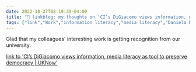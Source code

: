 ```yaml
---
date: 2022-10-27T08:19:39-04:00
title: "🔗 linkblog: my thoughts on 'CI’s DiGiacomo views information, media literacy as tool to preserve democracy | UKNow'"
tags: ["link","Work","information literacy","media literacy","Daniela DiGiacomo"]
---
```

Glad that my colleagues' interesting work is getting recognition from our university.
 

[link to 'CI’s DiGiacomo views information, media literacy as tool to preserve democracy | UKNow'](http://uknow.uky.edu/research/ci-s-digiacomo-views-information-media-literacy-tool-preserve-democracy)
